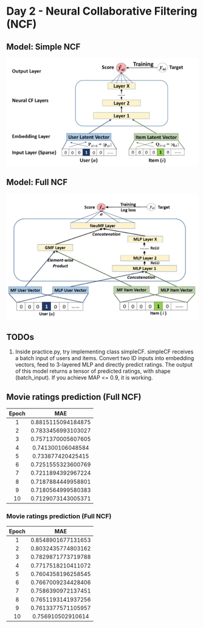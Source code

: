 # Day 2 - Neural Collaborative Filtering (NCF)

## Model: Simple NCF
![Simplified NCF](NCF_simple.png)

## Model: Full NCF
![Simplified NCF](NCF_full.png)




## TODOs
1. Inside practice.py, try implementing class simpleCF. simpleCF receives a batch input of users and items. Convert two ID inputs into embedding vectors, feed to 3-layered MLP and directly predict ratings. The output of this model returns a tensor of predicted ratings, with shape (batch_input). If you achieve MAP <= 0.9, it is working. 


## Movie ratings prediction (Full NCF)
| Epoch | MAE |
| :---: | :---: |
| 1 | 0.8815115094184875 |
| 2 | 0.7833456993103027 |
| 3 | 0.7571370005607605 |
| 4 | 0.741300106048584 |
| 5 | 0.733877420425415 |
| 6 | 0.7251555323600769 |
| 7 | 0.7211894392967224 |
| 8 | 0.7187884449958801 |
| 9 | 0.7180564999580383 |
| 10 | 0.7129073143005371 |



### Movie ratings prediction (Full NCF)
| Epoch | MAE |
| :---: | :---: |
| 1 | 0.8548901677131653 |
| 2 | 0.8032435774803162 |
| 3 | 0.7829871773719788 |
| 4 | 0.7717518210411072 |
| 5 | 0.7604358196258545 |
| 6 | 0.7667009234428406 |
| 7 | 0.7586390972137451 |
| 8 | 0.7651193141937256 |
| 9 | 0.7613377571105957 |
| 10 | 0.756910502910614 |

